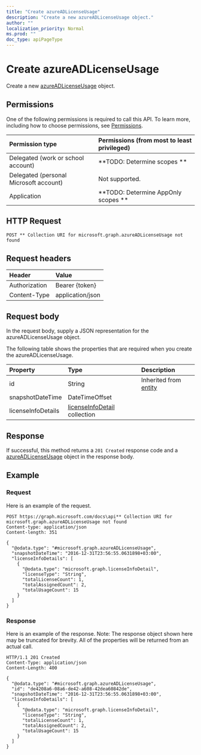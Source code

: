 ```yaml
---
title: "Create azureADLicenseUsage"
description: "Create a new azureADLicenseUsage object."
author: ""
localization_priority: Normal
ms.prod: ""
doc_type: apiPageType
---
```


# Create azureADLicenseUsage

Create a new [azureADLicenseUsage](../resources/azureadlicenseusage.md) object.

## Permissions
One of the following permissions is required to call this API. To learn more, including how to choose permissions, see [Permissions](/concepts/permissions-reference.md).

|Permission type|Permissions (from most to least privileged)|
|:---|:---|
|Delegated (work or school account)|**TODO: Determine scopes **|
|Delegated (personal Microsoft account)|Not supported.|
|Application|**TODO: Determine AppOnly scopes **|

## HTTP Request
<!-- {
  "blockType": "ignored"
}
-->
``` http
POST ** Collection URI for microsoft.graph.azureADLicenseUsage not found
```

## Request headers
|Header|Value|
|:---|:---|
|Authorization|Bearer {token}|
|Content-Type|application/json|

## Request body
In the request body, supply a JSON representation for the azureADLicenseUsage object.

The following table shows the properties that are required when you create the azureADLicenseUsage.

|Property|Type|Description|
|:---|:---|:---|
|id|String| Inherited from [entity](../resources/entity.md)|
|snapshotDateTime|DateTimeOffset||
|licenseInfoDetails|[licenseInfoDetail](../resources/licenseInfoDetail.md) collection||



## Response
If successful, this method returns a `201 Created` response code and a [azureADLicenseUsage](../resources/azureadlicenseusage.md) object in the response body.

## Example

### Request
Here is an example of the request.
<!-- {
  "blockType": "request",
  "name": "create_azureadlicenseusage_from_"
}
-->
``` http
POST https://graph.microsoft.com/docs\api** Collection URI for microsoft.graph.azureADLicenseUsage not found
Content-type: application/json
Content-length: 351

{
  "@odata.type": "#microsoft.graph.azureADLicenseUsage",
  "snapshotDateTime": "2016-12-31T23:56:55.0631898+03:00",
  "licenseInfoDetails": [
    {
      "@odata.type": "microsoft.graph.licenseInfoDetail",
      "licenseType": "String",
      "totalLicenseCount": 1,
      "totalAssignedCount": 2,
      "totalUsageCount": 15
    }
  ]
}
```

### Response
Here is an example of the response. Note: The response object shown here may be truncated for brevity. All of the properties will be returned from an actual call.
<!-- {
  "blockType": "response",
  "truncated": true,
  "@odata.type": "microsoft.graph.azureadlicenseusage"
}
-->
``` http
HTTP/1.1 201 Created
Content-Type: application/json
Content-Length: 400

{
  "@odata.type": "#microsoft.graph.azureADLicenseUsage",
  "id": "de4208a6-08a6-de42-a608-42dea60842de",
  "snapshotDateTime": "2016-12-31T23:56:55.0631898+03:00",
  "licenseInfoDetails": [
    {
      "@odata.type": "microsoft.graph.licenseInfoDetail",
      "licenseType": "String",
      "totalLicenseCount": 1,
      "totalAssignedCount": 2,
      "totalUsageCount": 15
    }
  ]
}
```

